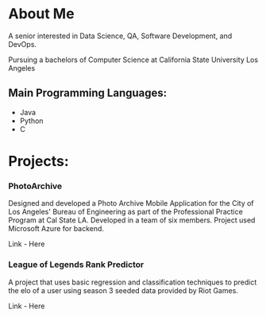 # About Me

A senior interested in Data Science, QA, Software Development, and DevOps.

Pursuing a bachelors of Computer Science at California State University Los Angeles

## Main Programming Languages:

* Java
* Python
* C

# Projects:

### PhotoArchive
Designed and developed a Photo Archive Mobile Application for the City of Los Angeles' Bureau of Engineering as part of the Professional Practice Program at Cal State LA. 
Developed in a team of six members. Project used Microsoft Azure for backend. 

Link - Here 

### League of Legends Rank Predictor
A project that uses basic regression and classification techniques to predict the elo of a user using season 3 seeded data provided by Riot Games.

Link - Here
